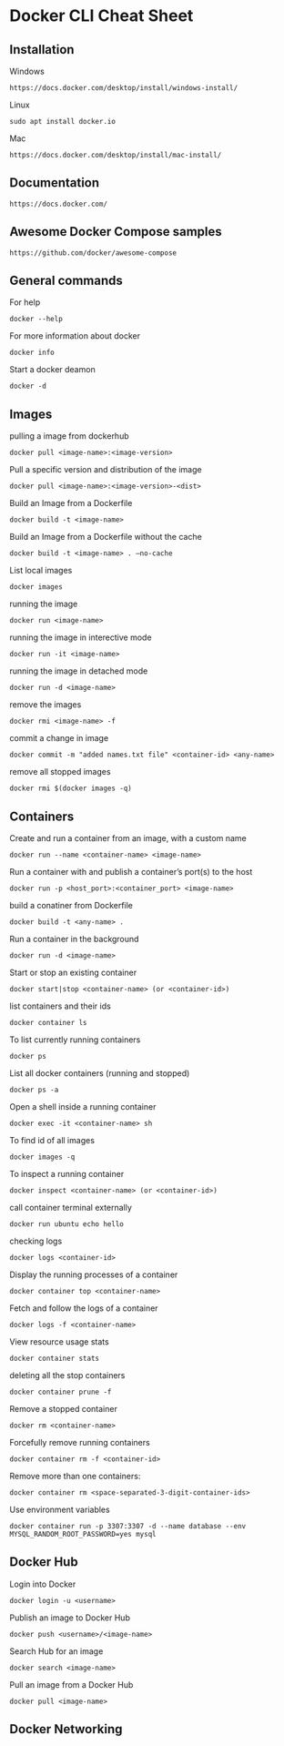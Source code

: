 # Docker CLI Cheat Sheet
## Installation
Windows
```
https://docs.docker.com/desktop/install/windows-install/ 
```
Linux
```
sudo apt install docker.io 
```
Mac
```
https://docs.docker.com/desktop/install/mac-install/ 
``` 

## Documentation
```
https://docs.docker.com/ 
```

## Awesome Docker Compose samples 

```
https://github.com/docker/awesome-compose
```

## General commands

For help 
```
docker --help 
```

For more information about docker 
```
docker info
```
Start a docker deamon
```
docker -d
```

## Images

pulling a image from dockerhub
```
docker pull <image-name>:<image-version>
```
Pull a specific version and distribution of the image
```
docker pull <image-name>:<image-version>-<dist>
```
Build an Image from a Dockerfile
```
docker build -t <image-name>
```
Build an Image from a Dockerfile without the cache
```
docker build -t <image-name> . –no-cache
```
List local images
```
docker images
```
running the image
```
docker run <image-name>
```
running the image in interective mode
```
docker run -it <image-name> 
```
running the image in detached mode
```
docker run -d <image-name>
```
remove the images
```
docker rmi <image-name> -f 
```
commit a change in image
``` 
docker commit -m "added names.txt file" <container-id> <any-name>
```
remove all stopped images
```
docker rmi $(docker images -q) 
```

## Containers

Create and run a container from an image, with a custom name
```
docker run --name <container-name> <image-name>
```
Run a container with and publish a container’s port(s) to the host
```
docker run -p <host_port>:<container_port> <image-name>
```
build a conatiner from Dockerfile
```
docker build -t <any-name> . 
```
Run a container in the background
```
docker run -d <image-name>
```
Start or stop an existing container
```
docker start|stop <container-name> (or <container-id>)
```
list containers and their ids
``` 
docker container ls 
```
To list currently running containers
```
docker ps
```
List all docker containers (running and stopped)
``` 
docker ps -a
```
Open a shell inside a running container
```
docker exec -it <container-name> sh
```
To find id of all images
```
docker images -q 
```
To inspect a running container
```
docker inspect <container-name> (or <container-id>)
```
call container terminal externally
```
docker run ubuntu echo hello 
```
checking logs
```
docker logs <container-id>
```
Display the running processes of a container
```
docker container top <container-name>
```
Fetch and follow the logs of a container
```
docker logs -f <container-name>
```
View resource usage stats
```
docker container stats
```
deleting all the stop containers
```
docker container prune -f 
```
Remove a stopped container
```
docker rm <container-name>
```
Forcefully remove running containers
```
docker container rm -f <container-id>
```
Remove more than one containers:
```
docker container rm <space-separated-3-digit-container-ids>
```
Use environment variables
```
docker container run -p 3307:3307 -d --name database --env MYSQL_RANDOM_ROOT_PASSWORD=yes mysql
```

## Docker Hub

Login into Docker
```
docker login -u <username>
```
Publish an image to Docker Hub
```
docker push <username>/<image-name>
```
Search Hub for an image
```
docker search <image-name>
```
Pull an image from a Docker Hub
```
docker pull <image-name>
```

## Docker Networking




